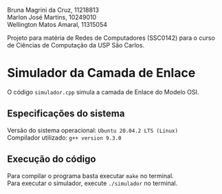 Bruna Magrini da Cruz, 11218813  
Marlon José Martins, 10249010  
Wellington Matos Amaral, 11315054  

Projeto para matéria de Redes de Computadores (SSC0142) para o curso de Ciências de Computação da USP São Carlos.

# Simulador da Camada de Enlace
O código `simulador.cpp` simula a camada de Enlace do Modelo OSI.

## Especificações do sistema
Versão do sistema operacional: `Ubuntu 20.04.2 LTS (Linux)`   
Compilador utilizado: `g++ version 9.3.0`

## Execução do código
Para compilar o programa basta executar `make` no terminal.  
Para executar o simulador, execute `./simulador` no terminal.  

